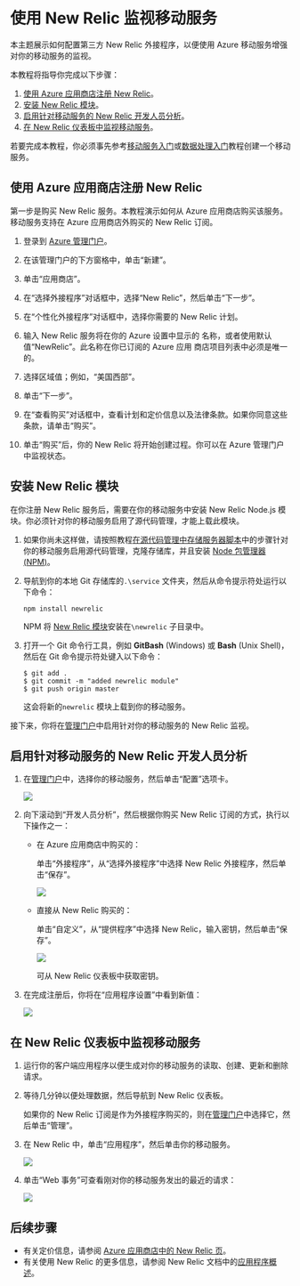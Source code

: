 <properties linkid="mobile-services-monitor-new-relic" urlDisplayName="Use New Relic to monitor Mobile Services" pageTitle="Store server scripts in source control - Azure Mobile Services" metaKeywords="" description="Learn how to use the New Relic add-on to monitor your mobile service." metaCanonical="" disqusComments="1" umbracoNaviHide="0" documentationCenter="Mobile" title="Use New Relic to monitor Mobile Services" authors="" />

# 使用 New Relic 监视移动服务

本主题展示如何配置第三方 New Relic 外接程序，以便使用 Azure 移动服务增强对你的移动服务的监视。

本教程将指导你完成以下步骤：

1.  [使用 Azure 应用商店注册 New Relic][使用 Azure 应用商店注册 New Relic]。
2.  [安装 New Relic 模块][安装 New Relic 模块]。
3.  [启用针对移动服务的 New Relic 开发人员分析][启用针对移动服务的 New Relic 开发人员分析]。
4.  [在 New Relic 仪表板中监视移动服务][在 New Relic 仪表板中监视移动服务]。

若要完成本教程，你必须事先参考[移动服务入门][移动服务入门]或[数据处理入门][数据处理入门]教程创建一个移动服务。

## <a name="sign-up"></a>使用 Azure 应用商店注册 New Relic

第一步是购买 New Relic 服务。本教程演示如何从 Azure 应用商店购买该服务。移动服务支持在 Azure 应用商店外购买的 New Relic 订阅。

1.  登录到 [Azure 管理门户][Azure 管理门户]。

2.  在该管理门户的下方窗格中，单击“新建”。

3.  单击“应用商店”。

4.  在“选择外接程序”对话框中，选择“New Relic”，然后单击“下一步”。

5.  在“个性化外接程序”对话框中，选择你需要的 New Relic 计划。

6.  输入 New Relic 服务将在你的 Azure 设置中显示的
    名称，或者使用默认值“NewRelic”。此名称在你已订阅的 Azure 应用
    商店项目列表中必须是唯一的。

7.  选择区域值；例如，“美国西部”。

8.  单击“下一步”。

9.  在“查看购买”对话框中，查看计划和定价信息以及法律条款。如果你同意这些条款，请单击“购买”。

10. 单击“购买”后，你的 New Relic 将开始创建过程。你可以在 Azure 管理门户中监视状态。

## <a name="install-module"></a>安装 New Relic 模块

在你注册 New Relic 服务后，需要在你的移动服务中安装 New Relic Node.js 模块。你必须针对你的移动服务启用了源代码管理，才能上载此模块。

1.  如果你尚未这样做，请按照教程[在源代码管理中存储服务器脚本][在源代码管理中存储服务器脚本]中的步骤针对你的移动服务启用源代码管理，克隆存储库，并且安装 [Node 包管理器 (NPM)][Node 包管理器 (NPM)]。

2.  导航到你的本地 Git 存储库的`.\service` 文件夹，然后从命令提示符处运行以下命令：

        npm install newrelic

    NPM 将 [New Relic 模块][New Relic 模块]安装在`\newrelic` 子目录中。

3.  打开一个 Git 命令行工具，例如 **GitBash** (Windows) 或 **Bash** (Unix Shell)，然后在 Git 命令提示符处键入以下命令：

        $ git add .
        $ git commit -m "added newrelic module"
        $ git push origin master

    这会将新的`newrelic` 模块上载到你的移动服务。

接下来，你将在[管理门户][管理门户]中启用针对你的移动服务的 New Relic 监视。

## <a name="enable-service"></a>启用针对移动服务的 New Relic 开发人员分析

1.  在[管理门户][管理门户]中，选择你的移动服务，然后单击“配置”选项卡。

    ![][0]

2.  向下滚动到“开发人员分析”，然后根据你购买 New Relic 订阅的方式，执行以下操作之一：

    -   在 Azure 应用商店中购买的：

        单击“外接程序”，从“选择外接程序”中选择 New Relic 外接程序，然后单击“保存”。

        ![][1]

    -   直接从 New Relic 购买的：

        单击“自定义”，从“提供程序”中选择 New Relic，输入密钥，然后单击“保存”。

        ![][2]

        可从 New Relic 仪表板中获取密钥。

3.  在完成注册后，你将在“应用程序设置”中看到新值：

    ![][3]

## <a name="monitor"></a>在 New Relic 仪表板中监视移动服务

1.  运行你的客户端应用程序以便生成对你的移动服务的读取、创建、更新和删除请求。

2.  等待几分钟以便处理数据，然后导航到 New Relic 仪表板。

    如果你的 New Relic 订阅是作为外接程序购买的，则在[管理门户][管理门户]中选择它，然后单击“管理”。

3.  在 New Relic 中，单击“应用程序”，然后单击你的移动服务。

    ![][4]

4.  单击“Web 事务”可查看刚对你的移动服务发出的最近的请求：

    ![][5]

## <a name="next-steps"> </a>后续步骤

-   有关定价信息，请参阅 [Azure 应用商店中的 New Relic 页][Azure 应用商店中的 New Relic 页]。
-   有关使用 New Relic 的更多信息，请参阅 New Relic 文档中的[应用程序概述][应用程序概述]。

  



  [使用 Azure 应用商店注册 New Relic]: #sign-up
  [安装 New Relic 模块]: #install-module
  [启用针对移动服务的 New Relic 开发人员分析]: #enable-service
  [在 New Relic 仪表板中监视移动服务]: #monitor
  [移动服务入门]: /zh-cn/develop/mobile/tutorials/get-started/
  [数据处理入门]: /zh-cn/develop/mobile/tutorials/get-started-with-data-dotnet
  [Azure 管理门户]: https://manage.windowsazure.cn
  [在源代码管理中存储服务器脚本]: /zh-cn/develop/mobile/tutorials/store-scripts-in-source-control/
  [Node 包管理器 (NPM)]: http://nodejs.org/
  [New Relic 模块]: https://npmjs.org/package/newrelic
  [管理门户]: https://manage.windowsazure.cn/


  [0]: ./media/store-new-relic-mobile-services-monitor/mobile-configure-tab.png
  [1]: ./media/store-new-relic-mobile-services-monitor/mobile-configure-new-relic-monitoring.png
  [2]: ./media/store-new-relic-mobile-services-monitor/mobile-configure-new-relic-monitoring-custom.png
  [3]: ./media/store-new-relic-mobile-services-monitor/mobile-configure-new-relic-monitoring-complete.png
  [4]: ./media/store-new-relic-mobile-services-monitor/mobile-new-relic-dashboard.png
  [5]: ./media/store-new-relic-mobile-services-monitor/mobile-new-relic-dashboard-2.png
  [Azure 应用商店中的 New Relic 页]: /zh-cn/gallery/store/new-relic/new-relic/
  [应用程序概述]: https://docs.newrelic.com/docs/applications-dashboards/applications-overview
